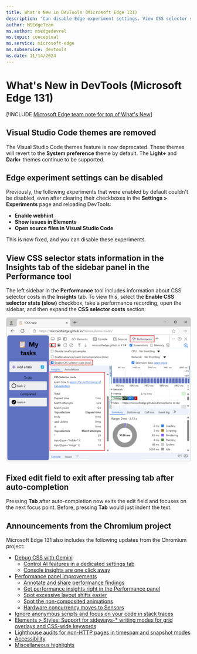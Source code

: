 ```yaml
---
title: What's New in DevTools (Microsoft Edge 131)
description: "Can disable Edge experiment settings. View CSS selector stats information in Insights tab of sidebar panel in Performance tool. Fixed edit field to exit after pressing tab after auto-completion. Removed Visual Studio Code themes. And more."
author: MSEdgeTeam
ms.author: msedgedevrel
ms.topic: conceptual
ms.service: microsoft-edge
ms.subservice: devtools
ms.date: 11/14/2024
---
```

# What's New in DevTools (Microsoft Edge 131)

[!INCLUDE [Microsoft Edge team note for top of What's New](../../includes/edge-whats-new-note.md)]


<!-- ====================================================================== -->
## Visual Studio Code themes are removed

<!-- Subtitle: The Visual Studio Code themes are removed and themes will revert to the default themes: Light+ or Dark+.-->

The Visual Studio Code themes feature is now deprecated.  These themes will revert to the **System preference** theme by default.  The **Light+** and **Dark+** themes continue to be supported.


<!-- ====================================================================== -->
## Edge experiment settings can be disabled

<!-- Go to Settings > Experiments to enable or disable any experiments you choose. -->

Previously, the following experiments that were enabled by default couldn't be disabled, even after clearing their checkboxes in the **Settings > Experiments** page and reloading DevTools:
* **Enable webhint**
* **Show issues in Elements**
* **Open source files in Visual Studio Code**

This is now fixed, and you can disable these experiments.


<!-- ====================================================================== -->
## View CSS selector stats information in the Insights tab of the sidebar panel in the Performance tool

<!-- When the "Enable CSS selector stats (slow)" setting is turned on, view selector stats information in the left sidebar of the Performance tool.-->

The left sidebar in the **Performance** tool includes information about CSS selector costs in the **Insights** tab.  To view this, select the **Enable CSS selector stats (slow)** checkbox, take a performance recording, open the sidebar, and then expand the **CSS selector costs** section:

![CSS selector costs info](./devtools-131-images/selector-stats-info.png)


<!-- ====================================================================== -->
## Fixed edit field to exit after pressing tab after auto-completion

<!-- Press Tab after choosing an autocomplete option to exit the field.-->

Pressing **Tab** after auto-completion now exits the edit field and focuses on the next focus point.  Before, pressing **Tab** would just indent the text.


<!-- ====================================================================== -->
## Announcements from the Chromium project

Microsoft Edge 131 also includes the following updates from the Chromium project:

* [Debug CSS with Gemini](~)
   * [Control AI features in a dedicated settings tab](~)
   * [Console insights are one click away](~)
* [Performance panel improvements](~)
   * [Annotate and share performance findings](~)
   * [Get performance insights right in the Performance panel](~)
   * [Spot excessive layout shifts easier](~)
   * [Spot the non-composited animations](~)
   * [Hardware concurrency moves to Sensors](~)
* [Ignore anonymous scripts and focus on your code in stack traces](~)
* [Elements > Styles: Support for sideways-* writing modes for grid overlays and CSS-wide keywords](~)
* [Lighthouse audits for non-HTTP pages in timespan and snapshot modes](~)
* [Accessibility](~)
* [Miscellaneous highlights](~)
<!-- todo: maybe remove some links -->


<!-- ====================================================================== -->
<!-- uncomment if content is copied from developer.chrome.com to this page -->

<!-- > [!NOTE]
> Portions of this page are modifications based on work created and [shared by Google](https://developers.google.com/terms/site-policies) and used according to terms described in the [Creative Commons Attribution 4.0 International License](https://creativecommons.org/licenses/by/4.0).
> The original page for announcements from the Chromium project is [What's New in DevTools (Chrome 131)](https://developer.chrome.com/blog/new-in-devtools-131) and is authored by Sofia Emelianova. -->


<!-- ====================================================================== -->
<!-- uncomment if content is copied from developer.chrome.com to this page -->

<!-- [![Creative Commons License](../../../../media/cc-logo/88x31.png)](https://creativecommons.org/licenses/by/4.0)
This work is licensed under a [Creative Commons Attribution 4.0 International License](https://creativecommons.org/licenses/by/4.0). -->
